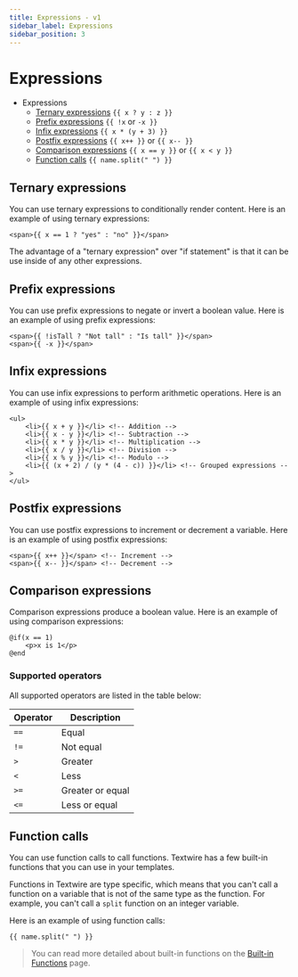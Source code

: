 ```yaml
---
title: Expressions - v1
sidebar_label: Expressions
sidebar_position: 3
---
```


# Expressions

- Expressions
    - [Ternary expressions](#ternary-expressions) `{{ x ? y : z }}`
    - [Prefix expressions](#prefix-expressions) `{{ !x` or `-x }}`
    - [Infix expressions](#infix-expressions) `{{ x * (y + 3) }}`
    - [Postfix expressions](#postfix-expressions) `{{ x++ }}` or `{{ x-- }}`
    - [Comparison expressions](#comparison-expressions) `{{ x == y }}` or `{{ x < y }}`
    - [Function calls](#function-calls) `{{ name.split(" ") }}`

## Ternary expressions

You can use ternary expressions to conditionally render content. Here is an example of using ternary expressions:

```textwire
<span>{{ x == 1 ? "yes" : "no" }}</span>
```

The advantage of a "ternary expression" over "if statement" is that it can be use inside of any other expressions.

## Prefix expressions

You can use prefix expressions to negate or invert a boolean value. Here is an example of using prefix expressions:

```textwire
<span>{{ !isTall ? "Not tall" : "Is tall" }}</span>
<span>{{ -x }}</span>
```

## Infix expressions

You can use infix expressions to perform arithmetic operations. Here is an example of using infix expressions:

```textwire
<ul>
    <li>{{ x + y }}</li> <!-- Addition -->
    <li>{{ x - y }}</li> <!-- Subtraction -->
    <li>{{ x * y }}</li> <!-- Multiplication -->
    <li>{{ x / y }}</li> <!-- Division -->
    <li>{{ x % y }}</li> <!-- Modulo -->
    <li>{{ (x + 2) / (y * (4 - c)) }}</li> <!-- Grouped expressions -->
</ul>
```

## Postfix expressions

You can use postfix expressions to increment or decrement a variable. Here is an example of using postfix expressions:

```textwire
<span>{{ x++ }}</span> <!-- Increment -->
<span>{{ x-- }}</span> <!-- Decrement -->
```

## Comparison expressions

Comparison expressions produce a boolean value. Here is an example of using comparison expressions:

```textwire
@if(x == 1)
    <p>x is 1</p>
@end
```

### Supported operators

All supported operators are listed in the table below:

| Operator | Description      |
| -------- | ---------------- |
| `==`     | Equal            |
| `!=`     | Not equal        |
| `>`      | Greater          |
| `<`      | Less             |
| `>=`     | Greater or equal |
| `<=`     | Less or equal    |


## Function calls

You can use function calls to call functions. Textwire has a few built-in functions that you can use in your templates.

Functions in Textwire are type specific, which means that you can't call a function on a variable that is not of the same type as the function. For example, you can't call a `split` function on an integer variable.

Here is an example of using function calls:

```textwire
{{ name.split(" ") }}
```

> You can read more detailed about built-in functions on the [Built-in Functions](/docs/v1/functions/) page.